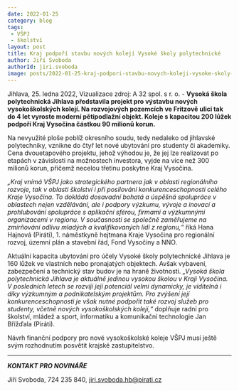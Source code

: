 ```yaml
---
date: 2022-01-25
category: blog
tags:
 - VŠPJ
 - školství
layout: post
title: Kraj podpoří stavbu nových kolejí Vysoké školy polytechnické
author: Jiří Svoboda
authorId: jiri.svoboda
image: posts/2022-01-25-kraj-podpori-stavbu-novych-koleji-vysoke-skoly-polytechnicke.png
---
```


Jihlava, 25. ledna 2022, Vizualizace zdroj: A 32 spol. s r. o. - **Vysoká škola polytechnická Jihlava představila projekt pro výstavbu nových vysokoškolských kolejí. Na rozvojových pozemcích ve Fritzově ulici tak do 4 let vyroste moderní pětipodlažní objekt. Koleje s kapacitou 200 lůžek podpoří Kraj Vysočina částkou 90 milionů korun.**

Na nevyužité ploše poblíž okresního soudu, tedy nedaleko od jihlavské polytechniky, vznikne do čtyř let nové ubytování pro studenty či akademiky. Cena dvouetapového projektu, jehož výhodou je, že jej lze realizovat po etapách v závislosti na možnostech investora, vyjde na více než 300 milionů korun, přičemž necelou třetinu poskytne Kraj Vysočina. 

*„Kraj vnímá VŠPJ jako strategického partnera jak v oblasti regionálního rozvoje, tak v oblasti školství i při posilování konkurenceschopnosti celého Kraje Vysočina. To dokládá dosavadní bohatá a úspěšná spolupráce v oblastech nejen vzdělávání, ale i podpory výzkumu, vývoje a inovací a prohlubování spolupráce s aplikační sférou, firmami a výzkumnými organizacemi v regionu. V současnosti se společně zaměřujeme na zmírňování odlivu mladých a kvalifikovaných lidí z regionu,“* říká Hana Hajnová (Piráti), 1. náměstkyně hejtmana Kraje Vysočina pro regionální rozvoj, územní plán a stavební řád, Fond Vysočiny a NNO.

Aktuální kapacita ubytování pro účely Vysoké školy polytechnické Jihlava je 160 lůžek ve vlastních nebo pronajatých objektech. Avšak vybavení, zabezpečení a technický stav budov je na hraně životnosti. *„Vysoká škola polytechnická Jihlava je aktuálně jedinou vysokou školou v Kraji Vysočina. V posledních letech se rozvíjí její potenciál velmi dynamicky, je viditelná i díky výzkumným a podnikatelským projektům. Pro zvýšení její konkurenceschopnosti je však nutné podpořit také rozvoj služeb pro studenty, včetně nových vysokoškolských kolejí,“* doplňuje radní pro školství, mládež a sport, informatiku a komunikační technologie Jan Břížďala (Piráti).

Návrh finanční podpory pro nové vysokoškolské koleje VŠPJ musí ještě svým rozhodnutím posvětit krajské zastupitelstvo.

---

***KONTAKT PRO NOVINÁŘE*** 

Jiří Svoboda, 724 235 840, <jiri.svoboda.hb@pirati.cz>
